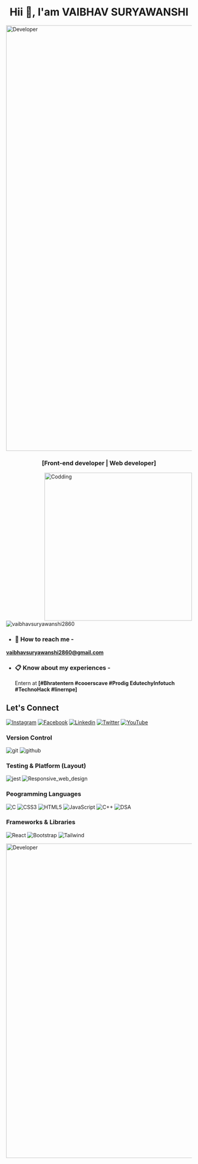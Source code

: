 <h1 align="center">Hii 👋, I'am VAIBHAV SURYAWANSHI </h1>

<img align="middle" alt="Developer" width="1150" src="https://www.digitalsolutionservices.com/img/services/web%20development.gif">

<h3 align="center">[Front-end developer | Web developer]</h3>

<img align="right" alt="Codding" width="400" src="https://i.pinimg.com/originals/54/e3/7d/54e37d8074ebcde1d96c77d7b2a7f310.gif">

<p align="left"> <img src="https://komarev.com/ghpvc/?username=vaibhavsuryawanshi2860&label=Profile%20views&color=0e75b6&style=flat" alt="vaibhavsuryawanshi2860" /> </p>



- ### 📧  How to reach me -
**vaibhavsuryawanshi2860@gmail.com**


- ### 📋  Know about my experiences -
  Entern at **[#Bhratentern #cooerscave #Prodig EdutechyInfotuch #TechnoHack #Iinernpe]**




## Let's Connect 
[![Instagram](https://img.shields.io/badge/Instagram-%23E4405F.svg?logo=Instagram&logoColor=white)](https://www.instagram.com/vaibhav_2860_?igsh=ejhoNjdpa3luZGx6) 
[![Facebook](https://img.shields.io/badge/Facebook-%231877F2.svg?logo=Facebook&logoColor=white)](https://www.facebook.com/profile.php?id=100053941875526)  [![Linkedin](https://img.shields.io/badge/Linkedin-12100E?logo=linkedin&logoColor=white)](https://www.linkedin.com/in/vaibhav-suryawanshi2860/) [![Twitter](https://img.shields.io/badge/Twitter-%231DA1F2.svg?logo=Twitter&logoColor=white)](https://x.com/VAIBHAV_2860?t=qlEWUgty8cl7PY7FAtDEtw&s=09) [![YouTube](https://img.shields.io/badge/YouTube-%23FF0000.svg?logo=YouTube&logoColor=white)](https://youtube.com/@vaibhavsuryawanshi029?feature=shared) 

### Version Control
 ![git](https://img.shields.io/badge/git-%23039BE5.svg?style=for-the-badge&logo=git)  ![github](https://img.shields.io/badge/github-%2320232a.svg?style=for-the-badge&logo=github)

 ### Testing & Platform (Layout)
  ![jest](https://img.shields.io/badge/jest-CA4245?style=for-the-badge&logo=jest&logoColor=white)
  ![Responsive_web_design](https://img.shields.io/badge/Responsive_web_design-F5788D.svg?style=for-the-badge&logo=Responsive_web_design&logoColor=white)


### Peogramming Languages
![C](https://img.shields.io/badge/c-%2300599C.svg?style=for-the-badge&logo=c&logoColor=white) ![CSS3](https://img.shields.io/badge/css3-%231572B6.svg?style=for-the-badge&logo=css3&logoColor=white) ![HTML5](https://img.shields.io/badge/html5-%23E34F26.svg?style=for-the-badge&logo=html5&logoColor=white) ![JavaScript](https://img.shields.io/badge/javascript-%23323330.svg?style=for-the-badge&logo=javascript&logoColor=%23F7DF1E) ![C++](https://img.shields.io/badge/c++-%2300599C.svg?style=for-the-badge&logo=c%2B%2B&logoColor=white) ![DSA](https://img.shields.io/badge/DSA-%2320232a.svg?style=for-the-badge&logo=DSA)

### Frameworks & Libraries
![React](https://img.shields.io/badge/react-%2320232a.svg?style=for-the-badge&logo=react&logoColor=%2361DAFB)  ![Bootstrap](https://img.shields.io/badge/Bootstrap-%230769AD.svg?style=for-the-badge&logo=Bootstrap&logoColor=white) ![Tailwind](https://img.shields.io/badge/Tailwind-%23039BE5.svg?style=for-the-badge&logo=Tailwind)


<img align="middle" alt="Developer" width="850" src="https://www.nicepng.com/png/detail/947-9477723_front-end-development-logos-for-example-html-5.png">
 
